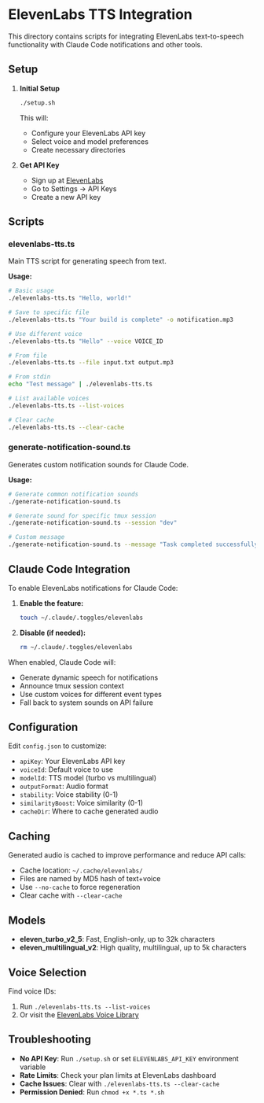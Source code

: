 # ElevenLabs TTS Integration

This directory contains scripts for integrating ElevenLabs text-to-speech functionality with Claude Code notifications and other tools.

## Setup

1. **Initial Setup**
   ```bash
   ./setup.sh
   ```
   This will:
   - Configure your ElevenLabs API key
   - Select voice and model preferences
   - Create necessary directories

2. **Get API Key**
   - Sign up at [ElevenLabs](https://elevenlabs.io)
   - Go to Settings → API Keys
   - Create a new API key

## Scripts

### elevenlabs-tts.ts
Main TTS script for generating speech from text.

**Usage:**
```bash
# Basic usage
./elevenlabs-tts.ts "Hello, world!"

# Save to specific file
./elevenlabs-tts.ts "Your build is complete" -o notification.mp3

# Use different voice
./elevenlabs-tts.ts "Hello" --voice VOICE_ID

# From file
./elevenlabs-tts.ts --file input.txt output.mp3

# From stdin
echo "Test message" | ./elevenlabs-tts.ts

# List available voices
./elevenlabs-tts.ts --list-voices

# Clear cache
./elevenlabs-tts.ts --clear-cache
```

### generate-notification-sound.ts
Generates custom notification sounds for Claude Code.

**Usage:**
```bash
# Generate common notification sounds
./generate-notification-sound.ts

# Generate sound for specific tmux session
./generate-notification-sound.ts --session "dev"

# Custom message
./generate-notification-sound.ts --message "Task completed successfully"
```

## Claude Code Integration

To enable ElevenLabs notifications for Claude Code:

1. **Enable the feature:**
   ```bash
   touch ~/.claude/.toggles/elevenlabs
   ```

2. **Disable (if needed):**
   ```bash
   rm ~/.claude/.toggles/elevenlabs
   ```

When enabled, Claude Code will:
- Generate dynamic speech for notifications
- Announce tmux session context
- Use custom voices for different event types
- Fall back to system sounds on API failure

## Configuration

Edit `config.json` to customize:
- `apiKey`: Your ElevenLabs API key
- `voiceId`: Default voice to use
- `modelId`: TTS model (turbo vs multilingual)
- `outputFormat`: Audio format
- `stability`: Voice stability (0-1)
- `similarityBoost`: Voice similarity (0-1)
- `cacheDir`: Where to cache generated audio

## Caching

Generated audio is cached to improve performance and reduce API calls:
- Cache location: `~/.cache/elevenlabs/`
- Files are named by MD5 hash of text+voice
- Use `--no-cache` to force regeneration
- Clear cache with `--clear-cache`

## Models

- **eleven_turbo_v2_5**: Fast, English-only, up to 32k characters
- **eleven_multilingual_v2**: High quality, multilingual, up to 5k characters

## Voice Selection

Find voice IDs:
1. Run `./elevenlabs-tts.ts --list-voices`
2. Or visit the [ElevenLabs Voice Library](https://elevenlabs.io/voice-library)

## Troubleshooting

- **No API Key**: Run `./setup.sh` or set `ELEVENLABS_API_KEY` environment variable
- **Rate Limits**: Check your plan limits at ElevenLabs dashboard
- **Cache Issues**: Clear with `./elevenlabs-tts.ts --clear-cache`
- **Permission Denied**: Run `chmod +x *.ts *.sh`